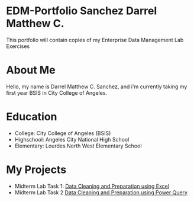 # EDM-Portfolio Sanchez Darrel Matthew C.
This portfolio will contain copies of my Enterprise Data Management Lab Exercises
# About Me
Hello, my name is Darrel Matthew C. Sanchez, and i'm currently taking my first year BSIS in City College of Angeles.
# Education
- College: City College of Angeles (BSIS)
- Highschool: Angeles City National High School 
- Elementary: Lourdes North West Elementary School
# My Projects
- Midterm Lab Task 1: [Data Cleaning and Preparation using Excel](/Midterm%20Task%201/README.md)
- Midterm Lab Task 2  [Data Cleaning and Preparation using Power Query](Midterm%20Task%202/README.md)
